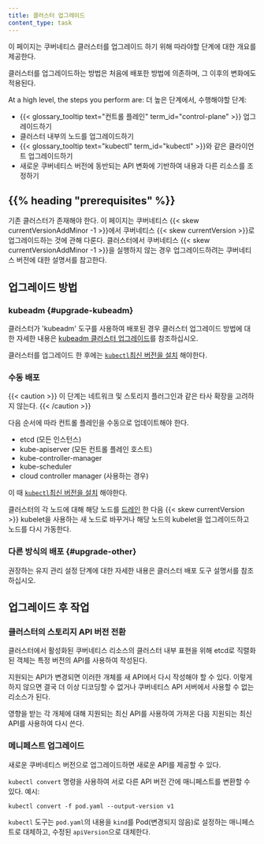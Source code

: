 ```yaml
---
title: 클러스터 업그레이드
content_type: task
---
```


<!-- overview -->

이 페이지는 쿠버네티스 클러스터를 업그레이드 하기 위해 따라야할 단계에 대한 개요를 제공한다.

클러스터를 업그레이드하는 방법은 처음에 배포한 방법에 의존하며,
그 이후의 변화에도 적용된다.

At a high level, the steps you perform are:
더 높은 단계에서, 수행해야할 단계:

- {{< glossary_tooltip text="컨트롤 플레인" term_id="control-plane" >}} 업그레이드하기
- 클러스터 내부의 노드를 업그레이드하기
- {{< glossary_tooltip text="kubectl" term_id="kubectl" >}}와 같은 클라이언트 업그레이드하기
- 새로운 쿠버네티스 버전에 동반되는 API 변화에 기반하여 내용과 다른 리소스를 조정하기

## {{% heading "prerequisites" %}}

기존 클러스터가 존재해야 한다.
이 페이지는 쿠버네티스 {{< skew currentVersionAddMinor -1 >}}에서
쿠버네티스 {{< skew currentVersion >}}로 업그레이드하는 것에 관해 다룬다.
클러스터에서 쿠버네티스 {{< skew currentVersionAddMinor -1 >}}을 실행하지 않는 경우
업그레이드하려는 쿠버네티스 버전에 대한 설명서를 참고한다.

## 업그레이드 방법

### kubeadm {#upgrade-kubeadm}

클러스터가 'kubeadm' 도구를 사용하여 배포된 경우
클러스터 업그레이드 방법에 대한 자세한 내용은
[kubeadm 클러스터 업그레이드](/ko/docs/tasks/administer-cluster/kubeadm/kubeadm-upgrade/)를 참조하십시오.

클러스터를 업그레이드 한 후에는
[`kubectl`최신 버전을 설치](/ko/docs/tasks/tools/) 해야한다.

### 수동 배포

{{< caution >}}
이 단계는 네트워크 및 스토리지 플러그인과 같은
타사 확장을 고려하지 않는다.
{{< /caution >}}

다음 순서에 따라 컨트롤 플레인을 수동으로 업데이트해야 한다.

- etcd (모든 인스턴스)
- kube-apiserver (모든 컨트롤 플레인 호스트)
- kube-controller-manager
- kube-scheduler
- cloud controller manager (사용하는 경우)

이 때 [`kubectl`최신 버전을 설치](/ko/docs/tasks/tools/)
해야한다.

클러스터의 각 노드에 대해 해당 노드를 [드레인](/docs/tasks/administer-cluster/safely-drain-node/)
한 다음 {{< skew currentVersion >}} kubelet을 사용하는 새 노드로 바꾸거나
해당 노드의 kubelet을 업그레이드하고 노드를 다시 가동한다.

### 다른 방식의 배포 {#upgrade-other}

권장하는 유지 관리 설정 단계에 대한 자세한 내용은
클러스터 배포 도구 설명서를 참조하십시오.

## 업그레이드 후 작업

### 클러스터의 스토리지 API 버전 전환

클러스터에서 활성화된 쿠버네티스 리소스의
클러스터 내부 표현을 위해 etcd로 직렬화된 객체는
특정 버전의 API를 사용하여 작성된다.

지원되는 API가 변경되면 이러한 개체를 새 API에서 다시 작성해야 할 수 있다.
이렇게 하지 않으면 결국 더 이상 디코딩할 수 없거나
쿠버네티스 API 서버에서 사용할 수 없는 리소스가 된다.

영향을 받는 각 개체에 대해 지원되는 최신 API를 사용하여
가져온 다음 지원되는 최신 API를 사용하여 다시 쓴다.

### 메니페스트 업그레이드

새로운 쿠버네티스 버전으로 업그레이드하면 새로운 API를 제공할 수 있다.

`kubectl convert` 명령을 사용하여 서로 다른 API 버전 간에 매니페스트를 변환할 수 있다.
예시:

```shell
kubectl convert -f pod.yaml --output-version v1
```

`kubectl` 도구는 `pod.yaml`의 내용을 `kind`를 Pod(변경되지 않음)로 설정하는 매니페스트로 대체하고, 수정된 `apiVersion`으로 대체한다.
